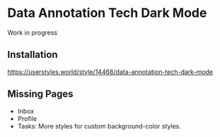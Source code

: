 # Data Annotation Tech Dark Mode

Work in progress

## Installation
https://userstyles.world/style/14468/data-annotation-tech-dark-mode

## Missing Pages
- Inbox
- Profile
- Tasks: More styles for custom background-color styles.
